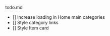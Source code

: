 todo.md

- [] Increase loading in Home main categories
- [] Style category links
- [] Style Item card
